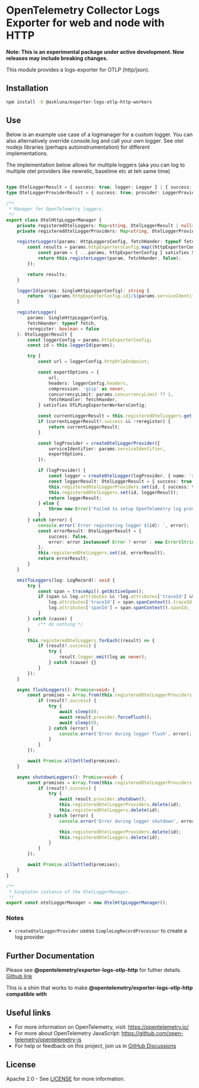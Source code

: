 # OpenTelemetry Collector Logs Exporter for web and node with HTTP

**Note: This is an experimental package under active development. New releases may include breaking changes.**

This module provides a logs-exporter for OTLP (http/json).  

## Installation

```bash
npm install -D @askluna/exporter-logs-otlp-http-workers
```

## Use

Below is an example use case of a logmanager for a custom logger.   You can also alternatively override console.log and call your own logger.  See otel nodejs libraries (perhaps autoinstrumentation) for different implementations.  

The implementation below allows for multiple loggers (aka you can log to multiple otel providers like newrelic, baselime etc at teh same time)

```typescript

type OtelLoggerResult = { success: true; logger: Logger } | { success: false; error: Error };
type OtelLoggerProviderResult = { success: true; provider: LoggerProvider } | { success: false; error: Error };

/**
 * Manager for OpenTelemetry loggers.
 */
export class OtelHttpLoggerManager {
	private registeredOtelLoggers: Map<string, OtelLoggerResult | null> = new Map();
	private registeredOtelLoggerProviders: Map<string, OtelLoggerProviderResult | null> = new Map();

	registerLoggers(params: HttpLoggersConfig, fetchHander: typeof fetch): OtelLoggerResult[] {
		const results = params.httpExportersConfig.map((httpExporterConfig) => {
			const param = { ...params, httpExporterConfig } satisfies SingleHttpLoggerConfig;
			return this.registerLogger(param, fetchHander, false);
		});

		return results;
	}

	loggerId(params: SingleHttpLoggerConfig): string {
		return `${params.httpExporterConfig.id}/${params.serviceIdentifier.name}-${params.serviceIdentifier.namespace}`;
	}

	registerLogger(
		params: SingleHttpLoggerConfig,
		fetchHander: typeof fetch,
		reregister: boolean = false
	): OtelLoggerResult {
		const loggerConfig = params.httpExporterConfig;
		const id = this.loggerId(params);

		try {
			const url = loggerConfig.httpOtlpEndpoint;

			const exportOptions = {
				url,
				headers: loggerConfig.headers,
				compression: 'gzip' as never,
				concurrencyLimit: params.concurrencyLimit ?? 1,
				fetchHandler: fetchHander,
			} satisfies OTLPLogExporterWorkersConfig;

			const currentLoggerResult = this.registeredOtelLoggers.get(id);
			if (currentLoggerResult?.success && !reregister) {
				return currentLoggerResult;
			}

			const logProvider = createOtelLoggerProvider({
				serviceIdentifier: params.serviceIdentifier,
				exportOptions,
			});

			if (logProvider) {
				const logger = createOtelLogger(logProvider, { name: 'askluna' });
				const loggerResult: OtelLoggerResult = { success: true, logger };
				this.registeredOtelLoggerProviders.set(id, { success: true, provider: logProvider });
				this.registeredOtelLoggers.set(id, loggerResult);
				return loggerResult;
			} else {
				throw new Error('Failed to setup OpenTelemetry log provider.');
			}
		} catch (error) {
			console.error(`Error registering logger ${id}: `, error);
			const errorResult: OtelLoggerResult = {
				success: false,
				error: error instanceof Error ? error : new Error(String(error)),
			};
			this.registeredOtelLoggers.set(id, errorResult);
			return errorResult;
		}
	}

	emitToLoggers(log: LogRecord): void {
		try {
			const span = traceApi().getActiveSpan();
			if (span && log.attributes && !log.attributes['traceId'] && !log.attributes['spanId']) {
				log.attributes['traceId'] = span.spanContext().traceId;
				log.attributes['spanId'] = span.spanContext().spanId;
			}
		} catch (cause) {
			/** do nothing */
		}

		this.registeredOtelLoggers.forEach((result) => {
			if (result?.success) {
				try {
					result.logger.emit(log as never);
				} catch (cause) {}
			}
		});
	}

	async flushLoggers(): Promise<void> {
		const promises = Array.from(this.registeredOtelLoggerProviders.entries()).map(async ([_id, result]) => {
			if (result?.success) {
				try {
					await sleep(0);
					await result.provider.forceFlush();
					await sleep(0);
				} catch (error) {
					console.error('Error during logger flush', error);
				}
			}
		});

		await Promise.allSettled(promises);
	}

	async shutdownLoggers(): Promise<void> {
		const promises = Array.from(this.registeredOtelLoggerProviders.entries()).map(async ([id, result]) => {
			if (result?.success) {
				try {
					await result.provider.shutdown();
					this.registeredOtelLoggerProviders.delete(id);
					this.registeredOtelLoggers.delete(id);
				} catch (error) {
					console.error('Error during logger shutdown', error);

					this.registeredOtelLoggerProviders.delete(id);
					this.registeredOtelLoggers.delete(id);
				}
			}
		});

		await Promise.allSettled(promises);
	}
}

/**
 * Singleton instance of the OtelLoggerManager.
 */
export const otelLoggerManager = new OtelHttpLoggerManager();

```

### Notes

- `createOtelLoggerProvider` usess `SimpleLogRecordProcessor` to create a log provider

## Further Documentation

Please see **@opentelemetry/exporter-logs-otlp-http** for futher details. [Github link](https://github.com/open-telemetry/opentelemetry-js/blob/main/experimental/packages/exporter-logs-otlp-http/README.md?plain=1)

This is a shim that works to make **@opentelemetry/exporter-logs-otlp-http compatible with**

## Useful links

- For more information on OpenTelemetry, visit: <https://opentelemetry.io/>
- For more about OpenTelemetry JavaScript: <https://github.com/open-telemetry/opentelemetry-js>
- For help or feedback on this project, join us in [GitHub Discussions](https://github.com/open-telemetry/opentelemetry-js/discussions)

## License

Apache 2.0 - See [LICENSE](https://github.com/open-telemetry/opentelemetry-js/blob/main/LICENSE) for more information.
